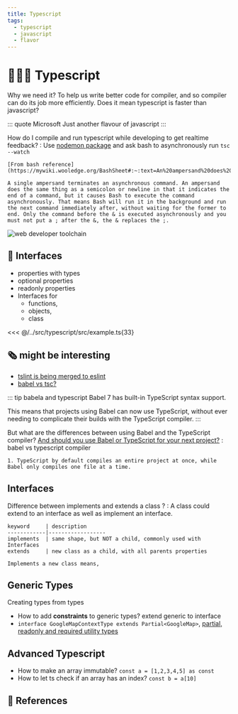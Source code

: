 ```yaml
---
title: Typescript
tags:
  - typescript
  - javascript
  - flavor
---
```


# :family_man_woman_boy: Typescript

<TagLinks />

Why we need it? To help us write better code for compiler, and so compiler
can do its job more efficiently.
Does it mean typescript is faster than javascript?

::: quote Microsoft
Just another flavour of javascript
:::

How do I compile and run typescript while developing to get realtime feedback?
: Use [nodemon package](https://www.npmjs.com/package/nodemon) and ask bash to asynchronously run `tsc --watch`

    [From bash reference](https://mywiki.wooledge.org/BashSheet#:~:text=An%20ampersand%20does%20the%20same,for%20the%20former%20to%20end.)

    A single ampersand terminates an asynchronous command. An ampersand does the same thing as a semicolon or newline in that it indicates the end of a command, but it causes Bash to execute the command asynchronously. That means Bash will run it in the background and run the next command immediately after, without waiting for the former to end. Only the command before the & is executed asynchronously and you must not put a ; after the &, the & replaces the ;.

![web developer toolchain](../../.vuepress/public/img/webdev/web-developer-toolchain.png)

## :large_blue_diamond: Interfaces

- properties with types
- optional properties
- readonly properties
- Interfaces for
  - functions,
  - objects,
  - class

<<< @/../src/typescript/src/example.ts{33}

## :newspaper_roll: might be interesting

- [tslint is being merged to eslint](https://github.com/palantir/tslint/issues/4534)
- [babel vs tsc?](https://www.typescriptlang.org/docs/handbook/babel-with-typescript.html)

::: tip babela and typescript
Babel 7 has built-in TypeScript syntax support.

This means that projects using Babel can now use TypeScript, without ever needing to complicate their builds with the TypeScript compiler.
:::

But what are the differences between using Babel and the TypeScript compiler? [And should you use Babel or TypeScript for your next project?](https://blog.logrocket.com/choosing-between-babel-and-typescript-4ed1ad563e41/#:~:text=TypeScript%20by%20default%20compiles%20an,widespread%20is%20probably%20const%20enums%20.)
: babel vs typescript compiler

    1. TypeScript by default compiles an entire project at once, while Babel only compiles one file at a time.

## Interfaces

Difference between implements and extends a class ?
: A class could extend to an interface as well as implement an interface.

    keyword     | description
    ------------|------------------
    implements  | same shape, but NOT a child, commonly used with Interfaces
    extends     | new class as a child, with all parents properties

    Implements a new class means,

## Generic Types

Creating types from types

- How to add **constraints** to generic types? extend generic to interface
- `interface GoogleMapContextType extends Partial<GoogleMap>`, [partial, readonly and required utility types](https://www.typescriptlang.org/docs/handbook/utility-types.html)

## Advanced Typescript

- How to make an array immutable? `const a = [1,2,3,4,5] as const`
- How to let ts check if an array has an index? `const b = a[10]`

## :closed_book: References

<Footer />
